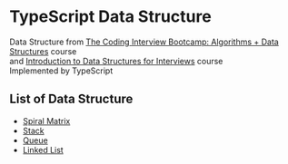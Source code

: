 # TypeScript Data Structure
Data Structure from [The Coding Interview Bootcamp: Algorithms + Data Structures](https://www.udemy.com/coding-interview-bootcamp-algorithms-and-data-structure/) course  
and [Introduction to Data Structures for Interviews](https://frontendmasters.com/courses/data-structures-interviews/) course  
Implemented by TypeScript

## List of Data Structure
- [Spiral Matrix](https://github.com/devlorz/typescript-data-structure/blob/master/src/matrix.ts)
- [Stack](https://github.com/devlorz/typescript-data-structure/blob/master/src/stack.ts)
- [Queue](https://github.com/devlorz/typescript-data-structure/blob/master/src/queue.ts)
- [Linked List](https://github.com/devlorz/typescript-data-structure/blob/master/src/linkedlist.ts)
